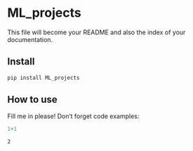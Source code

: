 # ML_projects

<!-- WARNING: THIS FILE WAS AUTOGENERATED! DO NOT EDIT! -->

This file will become your README and also the index of your
documentation.

## Install

``` sh
pip install ML_projects
```

## How to use

Fill me in please! Don’t forget code examples:

``` python
1+1
```

    2
